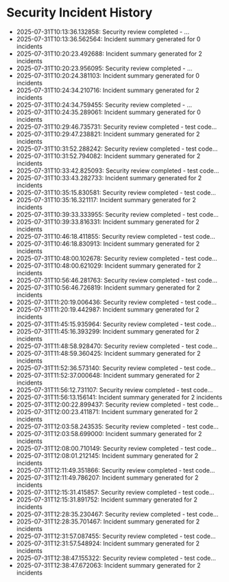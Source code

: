 # Security Incident History

- 2025-07-31T10:13:36.132858: Security review completed - ...
- 2025-07-31T10:13:36.562564: Incident summary generated for 0 incidents
- 2025-07-31T10:20:23.492688: Incident summary generated for 2 incidents
- 2025-07-31T10:20:23.956095: Security review completed - ...
- 2025-07-31T10:20:24.381103: Incident summary generated for 0 incidents
- 2025-07-31T10:24:34.210716: Incident summary generated for 2 incidents
- 2025-07-31T10:24:34.759455: Security review completed - ...
- 2025-07-31T10:24:35.289061: Incident summary generated for 0 incidents
- 2025-07-31T10:29:46.735731: Security review completed - test code...
- 2025-07-31T10:29:47.238821: Incident summary generated for 2 incidents
- 2025-07-31T10:31:52.288242: Security review completed - test code...
- 2025-07-31T10:31:52.794082: Incident summary generated for 2 incidents
- 2025-07-31T10:33:42.825093: Security review completed - test code...
- 2025-07-31T10:33:43.282733: Incident summary generated for 2 incidents
- 2025-07-31T10:35:15.830581: Security review completed - test code...
- 2025-07-31T10:35:16.321117: Incident summary generated for 2 incidents
- 2025-07-31T10:39:33.333955: Security review completed - test code...
- 2025-07-31T10:39:33.816331: Incident summary generated for 2 incidents
- 2025-07-31T10:46:18.411855: Security review completed - test code...
- 2025-07-31T10:46:18.830913: Incident summary generated for 2 incidents
- 2025-07-31T10:48:00.102678: Security review completed - test code...
- 2025-07-31T10:48:00.621029: Incident summary generated for 2 incidents
- 2025-07-31T10:56:46.281763: Security review completed - test code...
- 2025-07-31T10:56:46.726819: Incident summary generated for 2 incidents
- 2025-07-31T11:20:19.006436: Security review completed - test code...
- 2025-07-31T11:20:19.442987: Incident summary generated for 2 incidents
- 2025-07-31T11:45:15.935964: Security review completed - test code...
- 2025-07-31T11:45:16.393299: Incident summary generated for 2 incidents
- 2025-07-31T11:48:58.928470: Security review completed - test code...
- 2025-07-31T11:48:59.360425: Incident summary generated for 2 incidents
- 2025-07-31T11:52:36.573140: Security review completed - test code...
- 2025-07-31T11:52:37.000648: Incident summary generated for 2 incidents
- 2025-07-31T11:56:12.731107: Security review completed - test code...
- 2025-07-31T11:56:13.156141: Incident summary generated for 2 incidents
- 2025-07-31T12:00:22.899437: Security review completed - test code...
- 2025-07-31T12:00:23.411871: Incident summary generated for 2 incidents
- 2025-07-31T12:03:58.243535: Security review completed - test code...
- 2025-07-31T12:03:58.699000: Incident summary generated for 2 incidents
- 2025-07-31T12:08:00.710149: Security review completed - test code...
- 2025-07-31T12:08:01.212145: Incident summary generated for 2 incidents
- 2025-07-31T12:11:49.351866: Security review completed - test code...
- 2025-07-31T12:11:49.786207: Incident summary generated for 2 incidents
- 2025-07-31T12:15:31.415857: Security review completed - test code...
- 2025-07-31T12:15:31.891752: Incident summary generated for 2 incidents
- 2025-07-31T12:28:35.230467: Security review completed - test code...
- 2025-07-31T12:28:35.701467: Incident summary generated for 2 incidents
- 2025-07-31T12:31:57.087455: Security review completed - test code...
- 2025-07-31T12:31:57.548924: Incident summary generated for 2 incidents
- 2025-07-31T12:38:47.155322: Security review completed - test code...
- 2025-07-31T12:38:47.672063: Incident summary generated for 2 incidents
